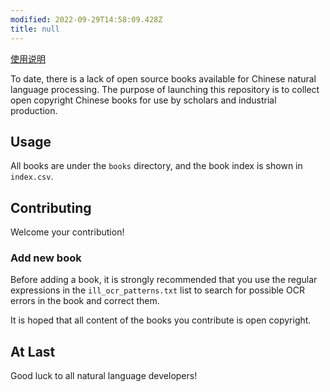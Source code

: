```yaml
---
modified: 2022-09-29T14:58:09.428Z
title: null
---
```


[使用说明](./README.md)

To date, there is a lack of open source books available for Chinese natural language processing. The purpose of launching this repository is to collect open copyright Chinese books for use by scholars and industrial production.

## Usage

All books are under the `books` directory, and the book index is shown in `index.csv`.

## Contributing

Welcome your contribution!

### Add new book

Before adding a book, it is strongly recommended that you use the regular expressions in the `ill_ocr_patterns.txt` list to search for possible OCR errors in the book and correct them.

It is hoped that all content of the books you contribute is open copyright.

## At Last

Good luck to all natural language developers!
